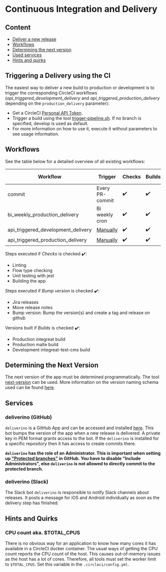 # Continuous Integration and Delivery
## Content
* [Deliver a new release](#triggering-a-delivery-using-the-ci)
* [Workflows](#workflows)
* [Determining the next version](#determining-the-next-version)
* [Used services](#services)
* [Hints and quirks](#hints-and-quirks)

## Triggering a Delivery using the CI

The easiest way to deliver a new build to production or development is to trigger the corresponding CircleCI workflows
(*api_triggered_development_delivery* and *api_triggered_production_delivery* depending on the `production_delivery` parameter):

* Get a CircleCI [Personal API Token](https://circleci.com/docs/2.0/managing-pi-tokens/).
* Trigger a build using the tool [trigger-pipeline.sh](../.circleci/trigger-pipeline).
If no branch is specified, develop is used as default.
* For more information on how to use it, execute it without parameters to see usage information.

## Workflows

See the table below for a detailed overview of all existing workflows:

|Workflow|Trigger|Checks|Builds|Bump version|Delivery|
|---|---|---|---|---|---|
|commit|Every PR-commit|:heavy_check_mark:|:heavy_check_mark:|:x:|Development (develop only)|
|bi_weekly_production_delivery|Bi weekly cron|:heavy_check_mark:|:heavy_check_mark:|:heavy_check_mark:|Production|
|api_triggered_development_delivery|[Manually](#triggering-a-delivery-using-the-ci)|:heavy_check_mark:|:heavy_check_mark:|:x:|Development|
|api_triggered_production_delivery|[Manually](#triggering-a-delivery-using-the-ci)|:heavy_check_mark:|:heavy_check_mark:|:heavy_check_mark:|Production|

Steps executed if *Checks* is checked :heavy_check_mark::
* Linting
* Flow type checking
* Unit testing with jest
* Building the app

Steps executed if *Bump version* is checked :heavy_check_mark::
* Jira releases
* Move release notes
* Bump version: Bump the version(s) and create a tag and release on github

Versions built if *Builds* is checked :heavy_check_mark::
* Production integreat build
* Production malte build
* Development integreat-test-cms build

## Determining the Next Version

The next version of the app must be determined programmatically. The tool [next-version](../tools/next-version) can be used.
More information on the version naming schema used can be found [here](01-conventions.md#versioning).

## Services

### deliverino (GitHub)

`deliverino` is a GitHub App and can be accessed and installed [here](https://github.com/apps/deliverino). This bot bumps the version of the app when a new release is delivered.
A private key in PEM format grants access to the bot. If the `deliverino` is installed for a specific repository then it has access to create commits there.

**`deliverino` has the role of an Administrator. This is important when setting up ["Protected branches"](https://help.github.com/en/github/administering-a-repository/about-branch-restrictions) in GitHub. You have to disable "Include Administrators", else `deliverino` is not allowed to directly commit to the protected branch.**

### deliverino (Slack)

The Slack bot `deliverino` is responsible to notify Slack channels about releases. It posts a message for iOS and Android individually as soon as the delivery step has finished.

## Hints and Quirks

### CPU count aka. $TOTAL_CPUS

There is no obvious way for an application to know how many cores it has available in a CircleCI docker container. The usual ways of getting the CPU count reports the CPU count of the host. This causes out-of-memory issues as the host has a lot of cores.
Therefore, all tools must set the worker limit to `$TOTAL_CPUS`. Set this variable in the `.circleci/config.yml`.
